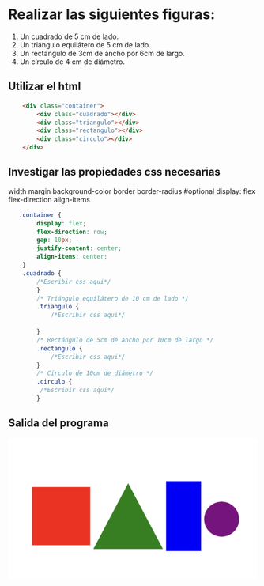 # Realizar las siguientes figuras:

1. Un cuadrado de 5 cm de lado.
2. Un triángulo equilátero de 5 cm de lado.
3. Un rectangulo de 3cm de ancho por 6cm de largo.
4. Un círculo de 4 cm de diámetro.

## Utilizar el html
```html
    <div class="container">
        <div class="cuadrado"></div>
        <div class="triangulo"></div>
        <div class="rectangulo"></div>
        <div class="circulo"></div>
    </div>
```

## Investigar las propiedades css necesarias
width
margin
background-color
border
border-radius
#optional
display: flex
flex-direction
align-items

```css
   .container {
        display: flex;
        flex-direction: row;
        gap: 10px;
        justify-content: center;
        align-items: center;
    }
    .cuadrado {
        /*Escribir css aqui*/
        }
        /* Triángulo equilátero de 10 cm de lado */
        .triangulo {
            /*Escribir css aqui*/

        }
        /* Rectángulo de 5cm de ancho por 10cm de largo */
        .rectangulo {
            /*Escribir css aqui*/
        }
        /* Círculo de 10cm de diámetro */
        .circulo {
         /*Escribir css aqui*/
        }
```
## Salida del programa
![Descripción de la imagen](./primer-practica.png)
